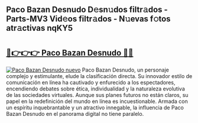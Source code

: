 ## Paco Bazan Desnudo D𝚎sn𝚞dos filtr𝚊dos - Parts-MV3 Vid𝚎os filtr𝚊dos - N𝚞evas f𝚘tos atr𝚊ctivas nqKY5

# <h2><a href="http://mb60h7.tromn.icu/?c=Paco+Bazan+Desnudo">🔗👉👉👉 Paco Bazan Desnudo 🔗🔗</a></h2>

[![Paco Bazan Desnudo nuevo](https://i.imgur.com/pEAQMta.gif)](http://mb60h7.tromn.icu/?c=Paco+Bazan+Desnudo)
Paco Bazan Desnudo, un personaje complejo y estimulante, elude la clasificación directa. Su innovador estilo de comunicación en línea ha cautivado y enfurecido a los espectadores, encendiendo debates sobre ética, individualidad y la naturaleza evolutiva de las sociedades virtuales. Aunque sus planes futuros no están claros, su papel en la redefinición del mundo en línea es incuestionable. Armada con un espíritu inquebrantable y un atractivo innegable, la influencia de Paco Bazan Desnudo en el panorama digital no tiene paralelo.
